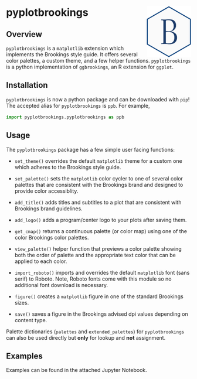 # pyplotbrookings <img src="figures/logo.png" align="right" width="120"/>

## Overview

`pyplotbrookings` is a `matplotlib` extension which implements the Brookings
style guide. It offers several color palettes, a custom theme, and a few
helper functions. `pyplotbrookings` is a python implementation of `ggbrookings`, 
an R extension for `ggplot`.

## Installation

`pyplotbrookings` is now a python package and can be downloaded with `pip`!
The accepted alias for `pyplotbrookings` is `ppb`. For example,
```python
import pyplotbrookings.pyplotbrookings as ppb
```


## Usage

The `pyplotbrookings` package has a few simple user facing functions:

-   `set_theme()` overrides the default `matplotlib` theme for a
    custom one which adheres to the Brookings style guide.

-   `set_palette()` sets the `matplotlib` color cycler to one of
    several color palettes that are consistent with the Brookings brand
    and designed to provide color accessiblity.

-   `add_title()` adds titles and subtitles to a plot that are consistent 
    with Brookings brand guidelines. 

-   `add_logo()` adds a program/center logo to your plots after saving
    them. 

-   `get_cmap()` returns a continuous palette (or color map) using one of
    the color Brookings color palettes.

-   `view_palette()` helper function that previews a color palette showing 
    both the order of palette and the appropriate text color that can be applied
    to each color.

-   `import_roboto()` imports and overrides the default `matplotlib` font (sans serif)
    to Roboto. Note, Roboto fonts come with this module so no additional font
    download is necessary. 

-   `figure()` creates a `matplotlib` figure in one of the standard Brookings sizes.

-   `save()` saves a figure in the Brookings advised dpi values depending on content type.


Palette dictionaries (`palettes` and `extended_palettes`) for `pyplotbrookings` can also be 
used directly but **only** for lookup and **not** assignment.

## Examples

Examples can be found in the attached Jupyter Notebook.

